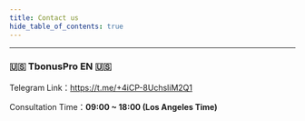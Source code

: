 ```yaml
---
title: Contact us
hide_table_of_contents: true
---
```


---

### 🇺🇸 TbonusPro EN 🇺🇸

Telegram Link：<https://t.me/+4iCP-8UchsliM2Q1>

Consultation Time：**09:00 ~ 18:00 (Los Angeles Time)**


